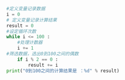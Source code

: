 
<BlogInfo id="10" title="10.到之间偶数求和" author="白日梦想猿" pv=0 read_times=0 pre_cost_time=0分9秒 category="python基础" tag_list="['python基础']" create_time="2019.09.14 22:31:35" update_time="2020.01.10 15:00:22" />

```python
#定义变量记录数据
i = 0
# 定义变量记录计算结果
result = 0
#设定循环次数
while i <= 100 :
    #处理计数器
    i += 1
#筛选数据，选出0到100之间的偶数
    if i % 2 == 0 :
        result += i
print("0到100之间的计算结果是 ：%d" % result)
```
